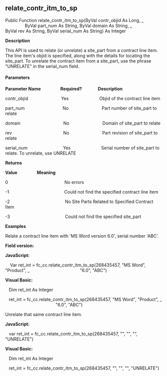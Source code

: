 relate_contr_itm_to_sp
--------------------------

Public Function relate_contr_itm_to_sp(ByVal contr_objid As Long, _
                ByVal part_num As String, ByVal domain As String, _
                ByVal rev As String, ByVal serial_num As String) As Integer

**Description**

This API is used to relate (or unrelate) a site_part from a contract line item. The line item's objid is specified, along with the details for locating the site_part. To unrelate the contract item from a site_part, use the phrase "UNRELATE" in the serial_num field.

#### Parameters
**Parameter Name**                **Required?**             **Description**

contr_objid                           Yes                         Objid of the contract line item

part_num                               No                           Part number of site_part to relate

domain                                   No                           Domain of site_part to relate

rev                                          No                           Part revision of site_part to relate

serial_num                             Yes                         Serial number of site_part to relate. To unrelate, use UNRELATE

**Returns**

**Value**                **Meaning**

0                                              No errors

-1                                             Could not find the specified contract line item

-2                                             No Site Parts Related to Specified Contract Item

-3                                             Could not find the specified site_part

**Examples**

 Relate a contract line item with 'MS Word version 6.0', serial number 'ABC'.

**Field version:**

**JavaScript:**

    Var ret_int = fc_cc.relate_contr_itm_to_sp(268435457, "MS Word", "Product", _
                                        "6.0", "ABC")

**Visual Basic:**

   Dim ret_int As Integer

   ret_int = fc_cc.relate_contr_itm_to_sp(268435457, "MS Word", "Product", _
                                         "6.0", "ABC")

 Unrelate that same contract line item.

**JavaScript:**

   var ret_int = fc_cc.relate_contr_itm_to_sp(268435457, "", "", "", "UNRELATE")

**Visual Basic:**

   Dim ret_int As Integer

   ret_int = fc_cc.relate_contr_itm_to_sp(268435457, "", "", "", "UNRELATE")